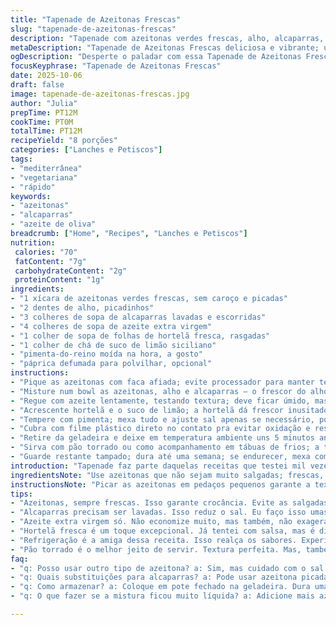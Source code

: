 ```yaml
---
title: "Tapenade de Azeitonas Frescas"
slug: "tapenade-de-azeitonas-frescas"
description: "Tapenade com azeitonas verdes frescas, alho, alcaparras, azeite e hortelã fresca; troquei as anchovas por alcaparras extras para uma versão menos salgada e mais vibrante. Mistura fácil, com textura rústica e aroma marcante. Serve bem em pães, torradas ou como acompanhamento de carnes frias. A refrigeração é essencial para acentuar sabores, mas não deixe muito tempo para não perder frescor."
metaDescription: "Tapenade de Azeitonas Frescas deliciosa e vibrante; uma receita mediterrânea cheia de sabores marcantes e texturas rústicas."
ogDescription: "Desperte o paladar com essa Tapenade de Azeitonas Frescas; perfeita para acompanhar pães e tábuas de frios, frescor e sabor em cada mordida."
focusKeyphrase: "Tapenade de Azeitonas Frescas"
date: 2025-10-06
draft: false
image: tapenade-de-azeitonas-frescas.jpg
author: "Julia"
prepTime: PT12M
cookTime: PT0M
totalTime: PT12M
recipeYield: "8 porções"
categories: ["Lanches e Petiscos"]
tags:
- "mediterrânea"
- "vegetariana"
- "rápido"
keywords:
- "azeitonas"
- "alcaparras"
- "azeite de oliva"
breadcrumb: ["Home", "Recipes", "Lanches e Petiscos"]
nutrition: 
 calories: "70"
 fatContent: "7g"
 carbohydrateContent: "2g"
 proteinContent: "1g"
ingredients:
- "1 xícara de azeitonas verdes frescas, sem caroço e picadas"
- "2 dentes de alho, picadinhos"
- "3 colheres de sopa de alcaparras lavadas e escorridas"
- "4 colheres de sopa de azeite extra virgem"
- "1 colher de sopa de folhas de hortelã fresca, rasgadas"
- "1 colher de chá de suco de limão siciliano"
- "pimenta-do-reino moída na hora, a gosto"
- "páprica defumada para polvilhar, opcional"
instructions:
- "Pique as azeitonas com faca afiada; evite processador para manter textura rústica e tiras pequenas que dão mordida e personalidade."
- "Misture num bowl as azeitonas, alho e alcaparras – o frescor do alho suave deve sobressair, não brigar com a mordida das alcaparras."
- "Regue com azeite lentamente, testando textura; deve ficar úmido, mas não oleoso demais, como uma pasta grossa."
- "Acrescente hortelã e o suco de limão; a hortelã dá frescor inusitado, muda o jogo do tradicional, seduz o olfato, melhora sabor."
- "Tempere com pimenta; mexa tudo e ajuste sal apenas se necessário, pois as alcaparras já são salgadas – testa antes para não exagerar."
- "Cubra com filme plástico direto no contato pra evitar oxidação e ressecamento; refrigere por mínimo 20 minutos a umas 4°C;"
- "Retire da geladeira e deixe em temperatura ambiente uns 5 minutos antes de servir; sabor fica mais vivo."
- "Sirva com pão torrado ou como acompanhamento em tábuas de frios; a textura mais granulada segura molhos e complementos sem sair da casca."
- "Guarde restante tampado; dura até uma semana; se endurecer, mexa com um fiozinho extra de azeite para soltar a pasta."
introduction: "Tapenade faz parte daquelas receitas que testei mil vezes antes de achar meu jeito. Sempre quis uma textura que desse música ao mordê-la – aquela sensação granulada, com pedaços que cruzam bocas e cheiros que lembram tardes no Mediterrâneo. A primeira versão que fiz tinha anchovas - direto da França –, mas quis experimentar sem para não pesar no sal; alcaparras extras deram uma acidez na medida certa. Hortelã? Comentada quase como heresia, mas o frescor inesperado casa com o azeite e ajo, tira do lugar-comum. É prática, rápida, e a parte fundamental é a paciência: deixar na geladeira até os sabores se assentarem, só aí se revela o segredo da camada de sabores, textura e aroma. Um verdadeiro milagre simples."
ingredientsNote: "Use azeitonas que não sejam muito salgadas; frescas, verdes e sem caroço garantem a textura que procuro, diferente da pastosa tradicional. Se não achar hortelã fresca, salsa curta caminho, mas o efeito será outro – experimente adicionar folhas na hora de misturar para aproveitar aroma. Azeite tem que ser bom, de qualidade, mas não exagere na quantidade para evitar uma pastinha oleosa. Alcaparras, sempre lavadas; a água tira excesso de sal para não dominar tudo. O limão siciliano dá um toque ácido leve, que harmoniza sem invadir. Vale trocar o alho por alho-poró ou cebola-roxa minimamente picada para variações sazonais e mais doçura."
instructionsNote: "Picar as azeitonas em pedaços pequenos garante a textura e evita que vire molho. Misturar os ingredientes secos antes de adicionar azeite ajuda na distribuição uniforme dos sabores. Derramar o azeite aos poucos é fundamental para controlar a umidade da pasta; se parecer muito líquido, pare. Hortelã sempre por último para não perder aroma. Refrigeração faz toda diferença – é quando os temperos casam e o sabor amadurece. Evite usar processador; perde o charme rústico e fica pastoso demais. Sempre prove e ajuste sal e pimenta ao final para não exagerar, pois o sabor muda com o descanso. Sirva logo após tirar da geladeira pra aproveitar aroma mais evidente e sabor menos pesado."
tips:
- "Azeitonas, sempre frescas. Isso garante crocância. Evite as salgadas ou enlatadas, isso muda a textura e o sabor. Eu já fiz com as que encontrei na prateleira e não ficou bom. E viva a escolha certa!"
- "Alcaparras precisam ser lavadas. Isso reduz o sal. Eu faço isso umas duas vezes, pra tirar o excesso. Se não, fica tudo salgado. Lembre-se do balancear;"
- "Azeite extra virgem só. Não economize muito, mas também, não exagera. Colocar demais torna tudo oleoso. Uma pasta grossa é o ideal, então olhe com atenção. Com o tempo, aprendi a medir com a visão."
- "Hortelã fresca é um toque excepcional. Já tentei com salsa, mas é diferente. A frescura chama a atenção. Rasgue, não corte com faca. Aromas, texturas, tudo importa aqui."
- "Refrigeração é a amiga dessa receita. Isso realça os sabores. Experimente, deixe pelo menos 20 min. Mas, não esqueça de retirar 5 min antes de servir. Impacto melhor com calor."
- "Pão torrado é o melhor jeito de servir. Textura perfeita. Mas, também pode usar em tábuas de frios. Já fiz isso em várias festas. Segurança alimentar; guarde o que sobra em pote fechado."
faq:
- "q: Posso usar outro tipo de azeitona? a: Sim, mas cuidado com o sal. Se forem muito salgadas, a receita muda. Procure as verdes. E sempre, sem caroço. Pode ser bem confuso."
- "q: Quais substituições para alcaparras? a: Pode usar azeitona picada. Mas, dá outro gosto. E não vai ter a mesma acidez. A alcaparra traz algo único a mistura. Tente e então veja."
- "q: Como armazenar? a: Coloque em pote fechado na geladeira. Dura uma semana. Se endurecer, azeite é a solução. Um pouco só. Massageie e solta mais. Não encha demais."
- "q: O que fazer se a mistura ficou muito líquida? a: Adicione mais azeitonas; vai dar liga. Se não, deixe descoberto e deixe em temperatura ambiente. Isso ajuda a secar um pouco. A paciência é chave."

---
```

